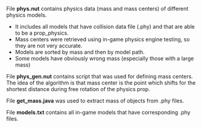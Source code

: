 File **phys.nut** contains physics data (mass and mass centers) of different physics models.
- It includes all models that have collision data file (.phy) and that are able to be a prop_physics.
- Mass centers were retrieved using in-game physics engine testing, so they are not very accurate.
- Models are sorted by mass and then by model path.
- Some models have obviously wrong mass (especially those with a large mass)

File **phys_gen.nut** contains script that was used for defining mass centers. The idea of the algorithm is that mass center is the point which shifts for the shortest distance during free rotation of the physics prop.

File **get_mass.java** was used to extract mass of objects from .phy files.

File **models.txt** contains all in-game models that have corresponding .phy files.
